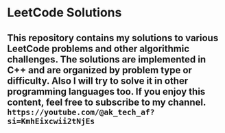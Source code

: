 # LeetCode Solutions

This repository contains my solutions to various **LeetCode problems** and other algorithmic challenges.
The solutions are implemented in **C++** and are organized by problem type or difficulty.
Also I will try to solve it in other programming languages too.
If you enjoy this content, feel free to subscribe to my channel.
```https://youtube.com/@ak_tech_af?si=KmhEixcwii2tNjEs```
---
